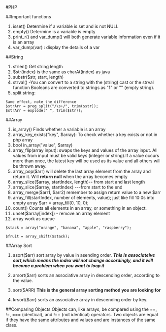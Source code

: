 #PHP

##Important functions

1. isset() Determine if a variable is set and is not NULL
2.  empty() Determine is a variable is empty
3. print\_r() and var_dump() will both generate variable information even if it is an array
4. var_dump(var) : display the details of a var

##String

1. strlen() Get string length
2. $str{index} is the same as charAt(index) as java
3. substr($str, start, length)
4. strval() -You can convert to a string with the (string) cast or the strval function Booleans are converted to strings as "1" or "" (empty string).
5. split string: 

```
Same effect, note the difference
$strArr = preg_split("/\s+/", trim($str));
$strArr = explode(" ", trim($str));
```

##Array
1. is_array() Finds whether a variable is an array
2. array\_key\_exists("key", $array): To check whether a key exists or not in php array
3. bool in\_array("value", $array)
4. array_flip(array input):  swaps the keys and values of the array input. All values from input must be valid keys (integer or string).If a value occurs more than once, the latest key will be used as its value and all others will be thrown away.
5. array_pop($arr) will delete the last array element from the array and return it. Will **return null** when the array becomes empty
6. array_slice($array, startIndex, length)-- from start and last length
7. array_slice($array, startIndex) ---from start to the end
8. array_merge($arr1, $arr2) remember to assign return value to a new $arr
9. array_fill(startIndex, number of elements, value); just like fill 10 0s into empty array $arr = array_fill(0, 10, 0);
10. count() Counts all elements in an array, or something in an object.
11. unset($array[index]) - remove an array element
12. array work as queue

```
$stack = array("orange", "banana", "apple", "raspberry");

$fruit = array_shift($stack);
```

##Array Sort
1. asort($arr) sort array by value in asending order.
   ***This is associateive sort,which means the index will not change accordingly, and it will become a problem when you want to loop it***

2. arsort($arr) sorts an associative array in descending order, according to the value.
3. sort($ARR) **This is the general array sorting method you are looking for**
4. krsort($arr) sorts an associative array in descending order by key.

##Comparing Objects
 Objects can, like arrays, be compared using the ==, !=, === (identical), and !== (not identical) operators. Two objects are equal if they have the same attributes and values and are instances of the same class.